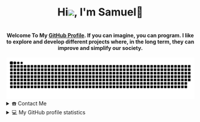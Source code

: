 <div align="center">
  <h1 align="center">Hi<img width="35" src="https://github.com/SamuelArangoIzad/SamuelArangoIzad/blob/main/resources/img/waving.gif">, I'm Samuel&#x1F44B</h1>
  <h4 align="center"><br> Welcome To My <a href="https://github.com/SamuelArangoIzad" target="_blank">GitHub Profile</a>. If you can imagine, you can program. I like to explore and develop different projects where, in the long term, they can improve and simplify our society. </h4>
</div>


<div align="center">
  <a href="https://github.com/SamuelArangoIzad">
    <img src="https://github.com/1999AZZAR/1999AZZAR/blob/main/resources/img/grid-snake.svg" alt="snake" />
  </a>
</div>

<details>
  <summary>☎️ Contact Me</summary>
  <div>
    <samp>
      <h2 align="center">You can reach me by:</h2>
      <p align="center">
        <br/>
        <a href="https://www.facebook.com/arango.diaz.samuel?mibextid=ZbWKwL" target="blank">
          <img align="center" src="https://img.shields.io/badge/facebook-4267B2.svg?style=for-the-badge&logo=facebook&logoColor=white" alt="azzar" height="30"/>
        </a>
        <a href="mailto:samuelarangodiaz04@gmail.com">
          <img align="center" src="https://img.shields.io/badge/gmail-EA4335.svg?style=for-the-badge&logo=gmail&logoColor=white" alt="azzar" height="30"/>
        </a>
        <a href="https://instagram.com/std.arango?igshid=OGQ5ZDc2ODk2ZA==" target="blank">
          <img align="center" src="https://img.shields.io/badge/instagram-%23E4405F.svg?style=for-the-badge&logo=Instagram&logoColor=white" alt="azzar" height="30"/>
        </a>
      </p>
    </samp>
  </div>
</details>


<details>

 <summary>💻 My GitHub profile statistics</summary>
<div>
  <samp>
    <h2 align="center">Github Stats</h2>
    <br/>
    <details open>
      <summary><h3>Languages</h3></summary>
      <p align="center">
        <a href="https://github.com/SamuelArangoIzad/">
          <img src="https://github-readme-stats.vercel.app/api/top-langs/?username=SamuelArangoIzad&langs_count=6&theme=gruvbox&layout=compact&hide_border=true" alt="SamuelArangoIzad :: overall Top Langs " />
        </a>
      </p>
      <p align="center">
        <a href="https://github.com/SamuelArangoIzad/">
          <img width="45%" src="https://github-profile-summary-cards.vercel.app/api/cards/repos-per-language?username=SamuelArangoIzad&theme=gruvbox&layout=compact&hide_border=true" alt="SamuelArangoIzad :: Top Langs by repo" />
          <img width="45%" src="https://github-profile-summary-cards.vercel.app/api/cards/most-commit-language?username=SamuelArangoIzad&theme=gruvbox&layout=compact&hide_border=true" alt="SamuelArangoIzad :: Top Langs by commit" />
        </a>
      </p>
    </details>
    <details open>
      <summary><h3>Statistics</h3></summary>
      <p align="center">
        <a href="https://github.com/SamuelArangoIzad/">
          <img width="49.5%" src="https://github-readme-stats.vercel.app/api?username=SamuelArangoIzad&show_icons=true&theme=gruvbox&hide_border=true" />
          <img width="49.5%" src="https://github-readme-streak-stats.herokuapp.com/?user=SamuelArangoIzad&theme=gruvbox&hide_border=true" />
        </a>
      </p>
      <br>
    </samp>
  </div>
</details>
